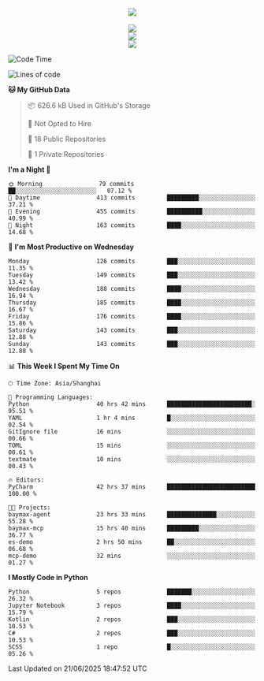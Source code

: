 <div align="center">
  <img src="https://readme-typing-svg.demolab.com?font=Zhi+Mang+Xing&size=40&pause=1000&color=000000&center=true&vCenter=true&lines=Baymax%E5%B0%8F%E6%8C%AF;Hello%20World"/><br/>
  <br/>
  <img src="https://skillicons.dev/icons?i=java,kotlin,python,c,cpp,html,css,javascript" /><br/>
  <img src="https://skillicons.dev/icons?i=spring,vue,pytorch,maven,gradle,mysql,sqlite,linux" /><br/>
  <img src="https://skillicons.dev/icons?i=idea,pycharm,webstorm,androidstudio,vscode,git,vim,md" /><br/>
</div>

<!--START_SECTION:waka-->
![Code Time](http://img.shields.io/badge/Code%20Time-1%2C054%20hrs%2057%20mins-blue)

![Lines of code](https://img.shields.io/badge/From%20Hello%20World%20I%27ve%20Written-6.1%20million%20lines%20of%20code-blue)

**🐱 My GitHub Data** 

> 📦 626.6 kB Used in GitHub's Storage 
 > 
> 🚫 Not Opted to Hire
 > 
> 📜 18 Public Repositories 
 > 
> 🔑 1 Private Repositories 
 > 
**I'm a Night 🦉** 

```text
🌞 Morning                79 commits          ██░░░░░░░░░░░░░░░░░░░░░░░   07.12 % 
🌆 Daytime                413 commits         █████████░░░░░░░░░░░░░░░░   37.21 % 
🌃 Evening                455 commits         ██████████░░░░░░░░░░░░░░░   40.99 % 
🌙 Night                  163 commits         ████░░░░░░░░░░░░░░░░░░░░░   14.68 % 
```
📅 **I'm Most Productive on Wednesday** 

```text
Monday                   126 commits         ███░░░░░░░░░░░░░░░░░░░░░░   11.35 % 
Tuesday                  149 commits         ███░░░░░░░░░░░░░░░░░░░░░░   13.42 % 
Wednesday                188 commits         ████░░░░░░░░░░░░░░░░░░░░░   16.94 % 
Thursday                 185 commits         ████░░░░░░░░░░░░░░░░░░░░░   16.67 % 
Friday                   176 commits         ████░░░░░░░░░░░░░░░░░░░░░   15.86 % 
Saturday                 143 commits         ███░░░░░░░░░░░░░░░░░░░░░░   12.88 % 
Sunday                   143 commits         ███░░░░░░░░░░░░░░░░░░░░░░   12.88 % 
```


📊 **This Week I Spent My Time On** 

```text
🕑︎ Time Zone: Asia/Shanghai

💬 Programming Languages: 
Python                   40 hrs 42 mins      ████████████████████████░   95.51 % 
YAML                     1 hr 4 mins         █░░░░░░░░░░░░░░░░░░░░░░░░   02.54 % 
GitIgnore file           16 mins             ░░░░░░░░░░░░░░░░░░░░░░░░░   00.66 % 
TOML                     15 mins             ░░░░░░░░░░░░░░░░░░░░░░░░░   00.61 % 
textmate                 10 mins             ░░░░░░░░░░░░░░░░░░░░░░░░░   00.43 % 

🔥 Editors: 
PyCharm                  42 hrs 37 mins      █████████████████████████   100.00 % 

🐱‍💻 Projects: 
baymax-agent             23 hrs 33 mins      ██████████████░░░░░░░░░░░   55.28 % 
baymax-mcp               15 hrs 40 mins      █████████░░░░░░░░░░░░░░░░   36.77 % 
es-demo                  2 hrs 50 mins       ██░░░░░░░░░░░░░░░░░░░░░░░   06.68 % 
mcp-demo                 32 mins             ░░░░░░░░░░░░░░░░░░░░░░░░░   01.27 % 
```

**I Mostly Code in Python** 

```text
Python                   5 repos             ███████░░░░░░░░░░░░░░░░░░   26.32 % 
Jupyter Notebook         3 repos             ████░░░░░░░░░░░░░░░░░░░░░   15.79 % 
Kotlin                   2 repos             ███░░░░░░░░░░░░░░░░░░░░░░   10.53 % 
C#                       2 repos             ███░░░░░░░░░░░░░░░░░░░░░░   10.53 % 
SCSS                     1 repo              █░░░░░░░░░░░░░░░░░░░░░░░░   05.26 % 
```




 Last Updated on 21/06/2025 18:47:52 UTC
<!--END_SECTION:waka-->





